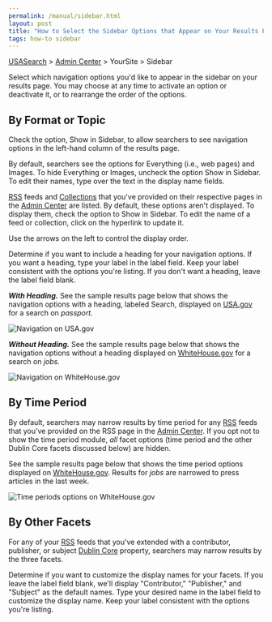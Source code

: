 ```yaml
---
permalink: /manual/sidebar.html
layout: post
title: "How to Select the Sidebar Options that Appear on Your Results Page"
tags: how-to sidebar
---
```

[USASearch](http://usasearch.howto.gov) > [Admin Center](https://search.usa.gov/sites) > YourSite > Sidebar

Select which navigation options you'd like to appear in the sidebar on your results page. You may choose at any time to activate an option or deactivate it, or to rearrange the order of the options.

## By Format or Topic

Check the option, Show in Sidebar, to allow searchers to see navigation options in the left-hand column of the results page.

By default, searchers see the options for Everything (i.e., web pages) and Images. To hide Everything or Images, uncheck the option Show in Sidebar. To edit their names, type over the text in the display name fields.

[RSS](/manual/rss.html) feeds and [Collections](/manual/collections.html) that you've provided on their respective pages in the [Admin Center](https://search.usa.gov/sites) are listed. By default, these options aren't displayed. To display them, check the option to Show in Sidebar. To edit the name of a feed or collection, click on the hyperlink to update it.

Use the arrows on the left to control the display order.

Determine if you want to include a heading for your navigation options. If you want a heading, type your label in the label field. Keep your label consistent with the options you're listing. If you don't want a heading, leave the label field blank.

***With Heading.*** See the sample results page below that shows the navigation options with a heading, labeled Search, displayed on [USA.gov](http://www.usa.gov) for a search on *passport.*

![Navigation on USA.gov](https://9fddeb862c037f6d2190-f1564c64756a8cfee25b6b19953b1d23.ssl.cf2.rackcdn.com/tumblr_m1poxc8r0y1qid15q.png)

***Without Heading.*** See the sample results page below that shows the navigation options without a heading displayed on [WhiteHouse.gov](http://www.whitehouse.gov) for a search on *jobs.*

![Navigation on WhiteHouse.gov](https://9fddeb862c037f6d2190-f1564c64756a8cfee25b6b19953b1d23.ssl.cf2.rackcdn.com/tumblr_m1pp3zFY2d1qid15q.png)

## By Time Period

By default, searchers may narrow results by time period for any [RSS](/manual/rss.html) feeds that you've provided on the RSS page in the [Admin Center](https://search.usa.gov/sites). If you opt not to show the time period module, *all* facet options (time period and the other Dublin Core facets discussed below) are hidden.

See the sample results page below that shows the time period options displayed on [WhiteHouse.gov](http://www.whitehouse.gov). Results for *jobs* are narrowed to press articles in the last week.

![Time periods options on WhiteHouse.gov](https://9fddeb862c037f6d2190-f1564c64756a8cfee25b6b19953b1d23.ssl.cf2.rackcdn.com/tumblr_m1ppt9oMt31qid15q.png)

## By Other Facets

For any of your [RSS](/manual/rss.html) feeds that you've extended with a contributor, publisher, or subject [Dublin Core](http://dublincore.org/documents/dcmi-terms) property, searchers may narrow results by the three facets.

Determine if you want to customize the display names for your facets. If you leave the label field blank, we'll display "Contributor," "Publisher," and "Subject" as the default names. Type your desired name in the label field to customize the display name. Keep your label consistent with the options you're listing.